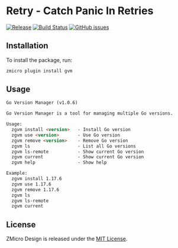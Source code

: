 # Retry - Catch Panic In Retries

[![Release](https://img.shields.io/github/tag/zmicro-design/plugin-gvm.svg?label=Release)](https://github.com/zmicro-design/plugin-gvm/tags)
[![Build Status](https://github.com/zmicro-design/plugin-gvm/actions/workflows/ci.yml/badge.svg?branch=master)](https://github.com/zmicro-design/plugin-gvm/actions/workflows/ci.yml)
[![GitHub issues](https://img.shields.io/github/issues/zmicro-design/plugin-gvm.svg)](https://github.com/zmicro-design/plugin-gvm/issues)


## Installation
To install the package, run:
```bash
zmicro plugin install gvm
```

## Usage

```markdown
Go Version Manager (v1.0.6)

Go Version Manager is a tool for managing multiple Go versions.

Usage:
  zgvm install <version>   - Install Go version
  zgvm use <version>       - Use Go version
  zgvm remove <version>    - Remove Go version
  zgvm ls                  - List all Go versions
  zgvm ls-remote           - Show current Go version
  zgvm current             - Show current Go version
  zgvm help                - Show help

Example:
  zgvm install 1.17.6
  zgvm use 1.17.6
  zgvm remove 1.17.6
  zgvm ls
  zgvm ls-remote
  zgvm current
```

## License
ZMicro Design is released under the [MIT License](./LICENSE).